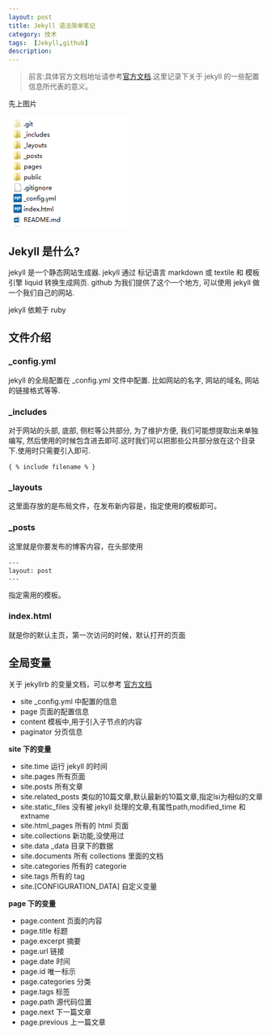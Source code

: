 ```yaml
---
layout: post
title: Jekyll 语法简单笔记
category: 技术
tags:  [Jekyll,github]
description: 
---
```


>前言:具体官方文档地址请参考[官方文档](http://jekyllrb.com/docs/home/).这里记录下关于 jekyll 的一些配置信息所代表的意义。

先上图片

![](/assets/img/blogimg/Jekyll-grammer.png)


## Jekyll 是什么?

jekyll 是一个静态网站生成器.
jekyll 通过 标记语言 markdown 或 textile 和 模板引擎 liquid 转换生成网页.
github 为我们提供了这个一个地方, 可以使用 jekyll 做一个我们自己的网站.

jekyll 依赖于 ruby 


## 文件介绍

### _config.yml

jekyll 的全局配置在 _config.yml 文件中配置.
比如网站的名字, 网站的域名, 网站的链接格式等等.

### _includes

对于网站的头部, 底部, 侧栏等公共部分, 为了维护方便, 我们可能想提取出来单独编写, 然后使用的时候包含进去即可.这时我们可以把那些公共部分放在这个目录下.使用时只需要引入即可.

	{ % include filename % }

### _layouts

这里面存放的是布局文件，在发布新内容是，指定使用的模板即可。


### _posts

这里就是你要发布的博客内容，在头部使用

	---
	layout: post
	---

指定需用的模板。


### index.html

就是你的默认主页，第一次访问的时候，默认打开的页面


## 全局变量

关于 jekyllrb 的变量文档，可以参考 [官方文档](http://jekyllrb.com/docs/variables/)


- site _config.yml 中配置的信息
- page 页面的配置信息
- content 模板中,用于引入子节点的内容
- paginator 分页信息


**site 下的变量**

- site.time 运行 jekyll 的时间
- site.pages 所有页面
- site.posts 所有文章
- site.related_posts 类似的10篇文章,默认最新的10篇文章,指定lsi为相似的文章
- site.static_files 没有被 jekyll 处理的文章,有属性path,modified_time 和 extname
- site.html_pages 所有的 html 页面
- site.collections 新功能,没使用过
- site.data _data 目录下的数据
- site.documents 所有 collections 里面的文档
- site.categories 所有的 categorie
- site.tags 所有的 tag
- site.[CONFIGURATION_DATA] 自定义变量

**page 下的变量**

- page.content 页面的内容
- page.title 标题
- page.excerpt 摘要
- page.url 链接
- page.date 时间
- page.id 唯一标示
- page.categories 分类
- page.tags 标签
- page.path 源代码位置
- page.next 下一篇文章
- page.previous 上一篇文章